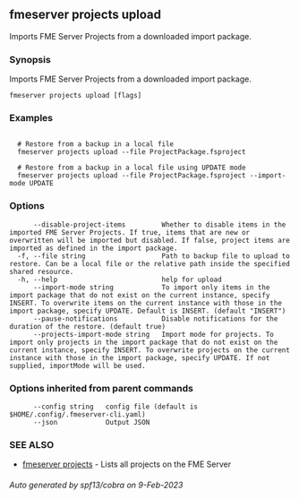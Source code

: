 ## fmeserver projects upload

Imports FME Server Projects from a downloaded import package.

### Synopsis

Imports FME Server Projects from a downloaded import package.

```
fmeserver projects upload [flags]
```

### Examples

```

  # Restore from a backup in a local file
  fmeserver projects upload --file ProjectPackage.fsproject

  # Restore from a backup in a local file using UPDATE mode
  fmeserver projects upload --file ProjectPackage.fsproject --import-mode UPDATE
```

### Options

```
      --disable-project-items         Whether to disable items in the imported FME Server Projects. If true, items that are new or overwritten will be imported but disabled. If false, project items are imported as defined in the import package.
  -f, --file string                   Path to backup file to upload to restore. Can be a local file or the relative path inside the specified shared resource.
  -h, --help                          help for upload
      --import-mode string            To import only items in the import package that do not exist on the current instance, specify INSERT. To overwrite items on the current instance with those in the import package, specify UPDATE. Default is INSERT. (default "INSERT")
      --pause-notifications           Disable notifications for the duration of the restore. (default true)
      --projects-import-mode string   Import mode for projects. To import only projects in the import package that do not exist on the current instance, specify INSERT. To overwrite projects on the current instance with those in the import package, specify UPDATE. If not supplied, importMode will be used.
```

### Options inherited from parent commands

```
      --config string   config file (default is $HOME/.config/.fmeserver-cli.yaml)
      --json            Output JSON
```

### SEE ALSO

* [fmeserver projects](fmeserver_projects.md)	 - Lists all projects on the FME Server

###### Auto generated by spf13/cobra on 9-Feb-2023
